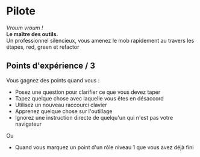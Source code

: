 # Pilote
_Vroum vroum !_  
__Le maître des outils.__  
Un professionnel silencieux, vous amenez le mob rapidement au travers les étapes, red, green et
 refactor
 
## Points d'expérience / 3 
Vous gagnez des points quand vous :
* Posez une question pour clarifier ce que vous devez taper
* Tapez quelque chose avec laquelle vous êtes en désaccord
* Utilisez un nouveau raccourci clavier
* Apprenez quelque chose sur l'outillage
* Ignorez une instruction directe de quelqu'un qui n'est pas votre navigateur

Ou
* Quand vous marquez un point d'un rôle niveau 1 que vous avez déjà fini